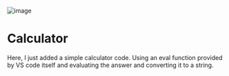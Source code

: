 ![image](https://github.com/palakbatra1999/Calculator/assets/32217364/6a268a33-1f1c-4b85-848f-58dcc0899aa6)
# Calculator

Here, I just added a simple calculator code.
Using an eval function provided by VS code itself and evaluating the answer and converting it to a string.
